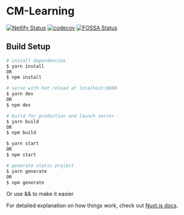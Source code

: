 # CM-Learning

[![Netlify Status](https://api.netlify.com/api/v1/badges/21f33373-31d2-4d75-b70a-aced8ab00d7f/deploy-status)](https://app.netlify.com/sites/dev-cm/deploys) [![codecov](https://codecov.io/gh/esbpcs/cm-learning/branch/master/graph/badge.svg)](https://codecov.io/gh/esbpcs/cm-learning) [![FOSSA Status](https://app.fossa.com/api/projects/git%2Bgithub.com%2Fesbpcs%2Fcm-learning.svg?type=small)](https://app.fossa.com/projects/git%2Bgithub.com%2Fesbpcs%2Fcm-learning?ref=badge_small)

## Build Setup

```bash
# install dependencies
$ yarn install
OR
$ npm install

# serve with hot reload at localhost:8080
$ yarn dev
OR
$ npm dev

# build for production and launch server
$ yarn build
OR
$ npm build

$ yarn start
OR
$ npm start

# generate static project
$ yarn generate
OR
$ npm generate
```

Or use && to make it easier

For detailed explanation on how things work, check out [Nuxt.js docs](https://nuxtjs.org).
